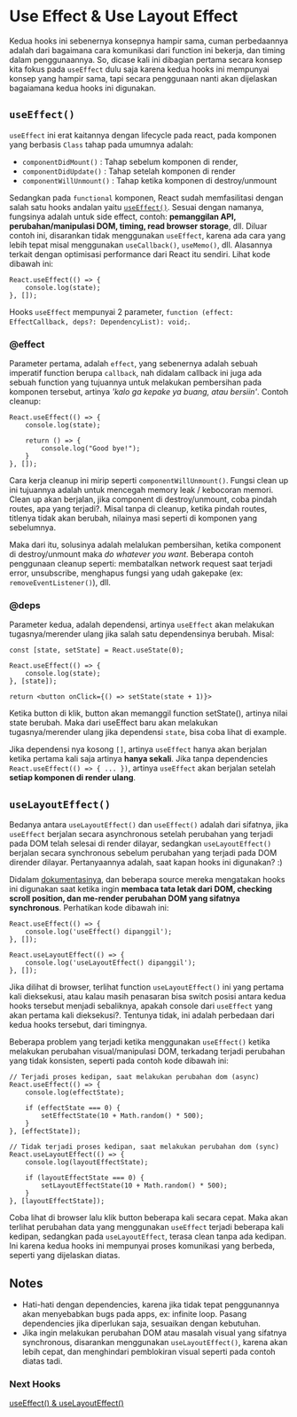 # Use Effect & Use Layout Effect

Kedua hooks ini sebenernya konsepnya hampir sama, cuman perbedaannya adalah dari bagaimana cara komunikasi dari function ini bekerja, dan timing dalam penggunaannya. So, dicase kali ini dibagian pertama secara konsep kita fokus pada `useEffect` dulu saja karena kedua hooks ini mempunyai konsep yang hampir sama, tapi secara penggunaan nanti akan dijelaskan bagaiamana kedua hooks ini digunakan.

## `useEffect()`
`useEffect` ini erat kaitannya dengan lifecycle pada react, pada komponen yang berbasis `Class` tahap pada umumnya adalah:
- `componentDidMount()` : Tahap sebelum komponen di render, 
- `componentDidUpdate()` : Tahap setelah komponen di render
- `componentWillUnmount()` : Tahap ketika komponen di destroy/unmount

Sedangkan pada `functional` komponen, React sudah memfasilitasi dengan salah satu hooks andalan yaitu [`useEffect()`](https://reactjs.org/docs/hooks-reference.html#useeffect). Sesuai dengan namanya, fungsinya adalah untuk side effect, contoh: **pemanggilan API, perubahan/manipulasi DOM, timing, read browser storage**, dll. Diluar contoh ini, disarankan tidak menggunakan `useEffect`, karena ada cara yang lebih tepat misal menggunakan `useCallback()`, `useMemo()`, dll. Alasannya terkait dengan optimisasi performance dari React itu sendiri. Lihat kode dibawah ini:

```tsx
React.useEffect(() => {
    console.log(state);
}, []);
```

Hooks `useEffect` mempunyai 2 parameter, `function (effect: EffectCallback, deps?: DependencyList): void;`. 

### @effect
Parameter pertama, adalah `effect`, yang sebenernya adalah sebuah imperatif function berupa `callback`, nah didalam callback ini juga ada sebuah function yang tujuannya untuk melakukan pembersihan pada komponen tersebut, artinya *'kalo ga kepake ya buang, atau bersiin'*. Contoh cleanup:

```tsx
React.useEffect(() => {
    console.log(state);

    return () => {
        console.log("Good bye!");
    }
}, []);
```

Cara kerja cleanup ini mirip seperti `componentWillUnmount()`. Fungsi clean up ini tujuannya adalah untuk mencegah memory leak / kebocoran memori. Clean up akan berjalan, jika component di destroy/unmount, coba pindah routes, apa yang terjadi?. Misal tanpa di cleanup, ketika pindah routes, titlenya tidak akan berubah, nilainya masi seperti di komponen yang sebelumnya.

Maka dari itu, solusinya adalah melalukan pembersihan, ketika component di destroy/unmount maka *do whatever you want*. Beberapa contoh penggunaan cleanup seperti: membatalkan network request saat terjadi error, unsubscribe, menghapus fungsi yang udah gakepake (ex: `removeEventListener()`), dll.

### @deps
Parameter kedua, adalah dependensi, artinya `useEffect` akan melakukan tugasnya/merender ulang jika salah satu dependensinya berubah. Misal: 
```tsx
const [state, setState] = React.useState(0);
  
React.useEffect(() => {
    console.log(state);
}, [state]);

return <button onClick={() => setState(state + 1)}> 
```
Ketika button di klik, button akan memanggil function setState(), artinya nilai state berubah. Maka dari useEffect baru akan melakukan tugasnya/merender ulang jika dependensi `state`, bisa coba lihat di example.

Jika dependensi nya kosong `[]`, artinya `useEffect` hanya akan berjalan ketika pertama kali saja artinya **hanya sekali**. Jika tanpa dependencies `React.useEffect(() => { ... })`, artinya `useEffect` akan berjalan setelah **setiap komponen di render ulang**.


## `useLayoutEffect()`
Bedanya antara `useLayoutEffect()` dan `useEffect()` adalah dari sifatnya, jika `useEffect` berjalan secara asynchronous setelah perubahan yang terjadi pada DOM telah selesai di render dilayar, sedangkan `useLayoutEffect()` berjalan secara synchronous sebelum perubahan yang terjadi pada DOM dirender dilayar. Pertanyaannya adalah, saat kapan hooks ini digunakan? :)

Didalam [dokumentasinya](https://reactjs.org/docs/hooks-reference.html#uselayouteffect), dan beberapa source mereka mengatakan hooks ini digunakan saat ketika ingin **membaca tata letak dari DOM, checking scroll position, dan me-render perubahan DOM yang sifatnya synchronous**. Perhatikan kode dibawah ini:

```tsx
React.useEffect(() => {
    console.log('useEffect() dipanggil');
}, []);

React.useLayoutEffect(() => {
    console.log('useLayoutEffect() dipanggil');
}, []);
```

Jika dilihat di browser, terlihat function `useLayoutEffect()` ini yang pertama kali dieksekusi, atau kalau masih penasaran bisa switch posisi antara kedua hooks tersebut menjadi sebaliknya, apakah console dari `useEffect` yang akan pertama kali dieksekusi?. Tentunya tidak, ini adalah perbedaan dari kedua hooks tersebut, dari timingnya.

Beberapa problem yang terjadi ketika menggunakan `useEffect()` ketika melakukan perubahan visual/manipulasi DOM, terkadang terjadi perubahan yang tidak konsisten, seperti pada contoh kode dibawah ini:

```tsx
// Terjadi proses kedipan, saat melakukan perubahan dom (async)
React.useEffect(() => {
    console.log(effectState);

    if (effectState === 0) {
        setEffectState(10 + Math.random() * 500);
    }
}, [effectState]);

// Tidak terjadi proses kedipan, saat melakukan perubahan dom (sync)
React.useLayoutEffect(() => {
    console.log(layoutEffectState);

    if (layoutEffectState === 0) {
        setLayoutEffectState(10 + Math.random() * 500);
    }
}, [layoutEffectState]);
```

Coba lihat di browser lalu klik button beberapa kali secara cepat. Maka akan terlihat perubahan data yang menggunakan `useEffect` terjadi beberapa kali kedipan, sedangkan pada `useLayoutEffect`, terasa clean tanpa ada kedipan. Ini karena kedua hooks ini mempunyai proses komunikasi yang berbeda, seperti yang dijelaskan diatas. 


## Notes
- Hati-hati dengan dependencies, karena jika tidak tepat penggunannya akan menyebabkan bugs pada apps, ex: infinite loop. Pasang dependencies jika diperlukan saja, sesuaikan dengan kebutuhan.
- Jika ingin melakukan perubahan DOM atau masalah visual yang sifatnya synchronous, disarankan menggunakan `useLayoutEffect()`, karena akan lebih cepat, dan menghindari pemblokiran visual seperti pada contoh diatas tadi.

### Next Hooks
[useEffect() & useLayoutEffect()](https://reactjs.org/docs/hooks-reference.html#usereducer)

